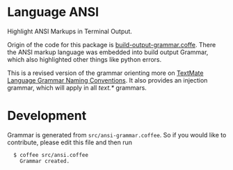 # Language ANSI

Highlight ANSI Markups in Terminal Output.

Origin of the code for this package is [build-output-grammar.coffe]( https://github.com/klorenz/atom-build-systems/blob/master/lib/build-output-grammar.coffee).  There
the ANSI markup language was embedded into build output Grammar, which also highlighted other
things like python errors.

This is a revised version of the grammar orienting more on [TextMate Language Grammar Naming Conventions](http://manual.macromates.com/en/language_grammars#naming_conventions).  It also
provides an injection grammar, which will apply in all _text.*_ grammars.

# Development

Grammar is generated from `src/ansi-grammar.coffee`.  So if you would like to contribute,
please edit this file and then run
```shell
  $ coffee src/ansi.coffee
    Grammar created.
```
